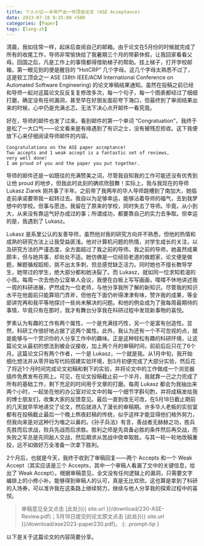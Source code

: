 ```yaml
---
title: 个人小记——半年产出一作顶会论文 (ASE Acceptance)
date: 2023-07-18 9:35:00 +500
categories: [Paper]
tags: [lang-zh]
---
```



清晨，我如往常一样，起床后查阅自己的邮箱。由于论文在5月份的时候就完成了所有的收尾工作，导师非常愉快给了我暑期三个月的带薪休假，让我回家看看父母。回国之后，凡是工作上的事情都得借助梯子的帮助。挂上梯子，打开学校邮箱，第一眼见到的便是醒目的 “HotCRP” 几个字母。这几个字母太熟悉不过了，这是软工顶会之一 ASE (38th IEEE/ACM International Conference on Automated Software Engineering) 的论文审稿结果通知。虽然在投稿之前已经和导师一起对这篇论文反反复复修改多次，每一个句子，每一个图表都经过了细细打磨，确定没有任何漏洞，甚至早在好朋友面前夸下海口，但最终到了审阅结果出来的时候，心中仍是充满忐忑，无法下决心点开邮件一看究竟。

好在，导师的邮件也发了过来。看到邮件的第一个单词 “Congratuation”，我终于是松了一大口气——论文看来是有缘遇到了有识之士，没有被残忍拒收。这下我便放下心来仔细阅读导师邮件的内容。

```
Congratulations on the ASE paper acceptance! 
Two accepts and 1 weak accept is a fantastic set of reviews, 
very well done! 
I am proud of you and the paper you put together.
```

导师的邮件还是一如既往的充满赞美之词，尽管我自知我的工作可能还没有优秀到让他 proud 的地步，但我此时此刻的确欢欣鼓舞！实际上，我与我现在的导师 Lukasz Ziarek 刚共事了半年。之前带了我两年的华人导师跳槽到了南加大，她临走前承诺要带我一起转过去。我自以为足够幸运，能够沾着导师的福气，去到我梦想中的学校。但事与愿违，我留在了原来的学校，同时失去了导师。毕竟，从小到大，从来没有靠运气好办成过的事；所谓成功，都要靠自己的实力去争取。但幸运的是，我遇到了 Lukasz。

Lukasz 是系里公认的友善导师，虽然他对我的研究方向并不熟悉，但他的热情和成熟的研究方法上让我受益匪浅。他对计算机问题的热情，对学生成长的关注，以及研究方法的严谨态度，全方面超过了我之前的导师。我之前的导师，她虽然成果颇丰，但与她共事，却处处不适。她仿佛是一位经验老道的做题家，论文便是做题，解题循规蹈矩，挑不出太多刺，但总感觉缺乏活力。同时她也不擅长教导学生，她带过的学生，绝大部分都和她决裂了。而 Lukasz，就如同一位求知若渴的小孩。每周一次去他办公室单人会议，我便在白板上写写画画，喋喋不休地讲述我一周的科研进展，俨然成为一位老师，与他分享我所了解的新知识。尽管我的知识水平在他面前只能算班门弄斧，但他在下面仍听得津津有味，赞许我的成果，等全部讲完再和我平等地探讨一些尚未解决的问题。和他的例会成为了我每周最期待的事情，毕竟只有在那时，我才有舞台分享我在科研过程中发现新事物的喜悦。

罗素认为有趣的工作有两个属性，一个是充满技巧性，另一个是富有创造性。显然，科研工作很好地占据了这两个属性。此外，我认为还有一个不可忽视的点，就是能够与一个赏识你的人分享工作中的趣味。正是这种轻松有趣的科研环境，让这篇论文从最初的想法到被会议接收，加上两个月的审稿时间，前前后后只花了6个月。这篇论文只有两个作者，一个是 Lukasz，一个就是我。从1月中旬，我开始细化想法并从零开始写代码搭建实验环境，到3月初便完成了大部分实验，然后花了将近1个月时间完成论文初稿和剩下的实验，并将论文中的工作做成一个浏览器插件免费发布在网上。可见，在论文投稿截止前一个半月，我就靠一己之力完成了所有的基础工作，剩下充足的时间用于文章的打磨。每周 Lukasz 都会为我抽出来两个小时，一起坐在他的办公室对论文中的每一个细节字斟句酌，并将成稿发给我的博士朋友们，收集大家的反馈意见。最后一直到改无可改，在5月18日截止期前的几天就早早地递交了论文，然后就进入了漫长的审稿期。许多华人老板的实验室都有在投稿截止最后一个晚上熬夜赶稿的传统，似乎这样才能显得他们格外努力，但我向来是对这种行为嗤之以鼻的。《孙子兵法》有言，善战者无赫赫之功，胜兵先胜而后求战，败兵先战而后求胜。胜利之师是先具备必胜的条件然后再交战，而失败之军总是先同敌人交战，然后期求从苦战中侥幸取胜。与其一轮一轮地改稿重投，远不如做好万全准备一次拿下胜利。

2个月后，也就是今天，我终于收到了审稿回复——两个 Accepts 和一个 Weak Accept（其实应该是三个 Accepts，其中一个审稿人看漏了文中的关键信息，给出了 Weak Accept）。根据审稿意见，全文没有任何逻辑上的漏洞，只需要文字编排上的小修小补。能够得到审稿人的认可，真是无比欢欣。这也算是拿到了科研的入场券，可以准许我在这条路上继续努力，继续与他人分享我的探索过程中的喜悦。

> 审稿意见全文点击 [此处]({{ site.url }}/download/230-ASE-Review.pdf)；5月18日提交的论文原文点击 [此处]({{ site.url }}/download/ase2023-paper230.pdf)。
{: .prompt-tip }

以下是关于这篇论文的内容简要分享。